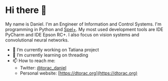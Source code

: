 # Hi there 👋
My name is Daniel. I'm an Engineer of Information and Control Systems.  I'm programming in Python and [Spel+](https://download.epson-europe.com//robotics//share//e_SPEL%2B_Language_Ref_v42_r3.pdf). 
My most used development tools are IDE PyCharm and IDE Epson RC+. I also focus on vision systems and convolutional neural networks.
- 🔭 I’m currently working on Tatiana project 
- 🌱 I’m currently learning on threading
- 📫 How to reach me:
  - Twitter: [@torac_daniel](https://twitter.com/@torac_daniel)
  - Personal website: [https://dtorac.org](https://dtorac.org)
